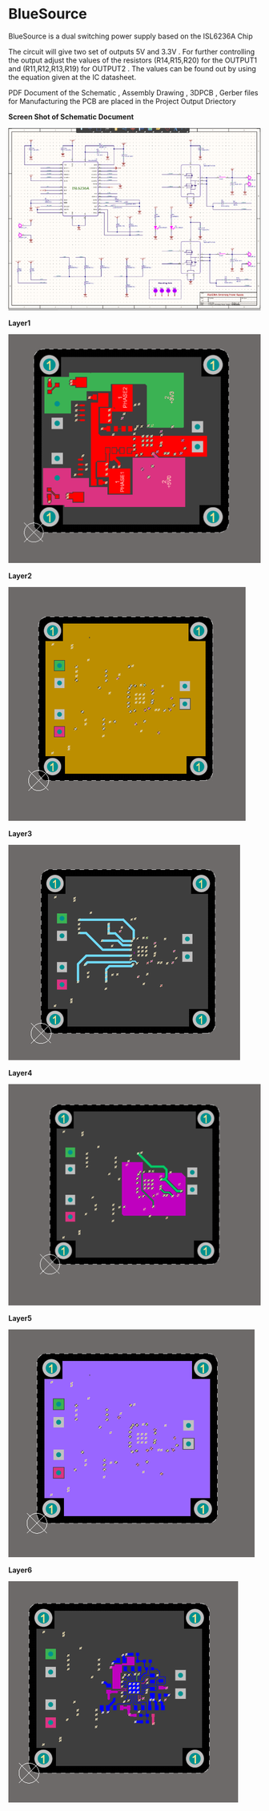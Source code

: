 # BlueSource
BlueSource is a dual switching power supply based on the ISL6236A Chip

The circuit will give two set of outputs 5V and 3.3V . For further controlling the output adjust the values of the resistors (R14,R15,R20) for the OUTPUT1 and (R11,R12,R13,R19) for OUTPUT2 . The values can be found out by using the equation given at the IC datasheet.


PDF Document of the Schematic , Assembly Drawing , 3DPCB , Gerber files for Manufacturing the PCB are placed in the Project Output Driectory



**Screen Shot of Schematic Document**

![plot](https://github.com/theonlyakhil/BlueSource/blob/main/PCB%20Pics/Schematic.PNG)

**Layer1**

![plot](https://github.com/theonlyakhil/BlueSource/blob/main/PCB%20Pics/layer1.PNG)

**Layer2**

![plot](https://github.com/theonlyakhil/BlueSource/blob/main/PCB%20Pics/layer2.PNG)

**Layer3**


![plot](https://github.com/theonlyakhil/BlueSource/blob/main/PCB%20Pics/layer3.PNG)

**Layer4**

![plot](https://github.com/theonlyakhil/BlueSource/blob/main/PCB%20Pics/layer4.PNG)

**Layer5**

![plot](https://github.com/theonlyakhil/BlueSource/blob/main/PCB%20Pics/layer5.PNG)

**Layer6**

![plot](https://github.com/theonlyakhil/BlueSource/blob/main/PCB%20Pics/layer6.PNG)






